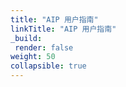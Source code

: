 ```yaml
---
title: "AIP 用户指南"
linkTitle: "AIP 用户指南"
_build:
 render: false 
weight: 50
collapsible: true
---
```


